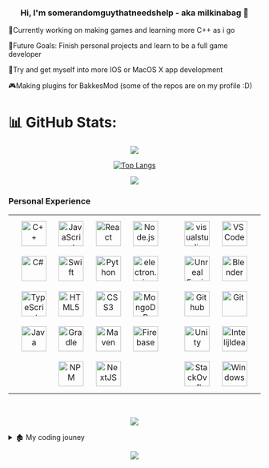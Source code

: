 <h3 align="center"> Hi, I'm somerandomguythatneedshelp - aka milkinabag</a> 👋 </h3>

🔭Currently working on making games and learning more C++ as i go

🌴Future Goals: Finish personal projects and learn to be a full game developer

🎨Try and get myself into more IOS or MacOS X app development 

🎮Making plugins for BakkesMod (some of the repos are on my profile :D) 

# 📊 GitHub Stats:

<div align="center">

![](https://github-readme-stats.vercel.app/api?username=somerandomguythatneedshelp&layout=compact&bg_color=00000000&border_color=00000000&text_color=fff&include_all_commits=true&count_private=false)

[![Top Langs](https://github-readme-stats.vercel.app/api/top-langs/?username=somerandomguythatneedshelp&layout=compact&bg_color=00000000&border_color=00000000&text_color=fff)](https://github.com/anuraghazra/github-readme-stats)

[![](https://visitcount.itsvg.in/api?id=somerandomguythatneedshelp&label=Profile%20Views&color=12&icon=3&pretty=true)](https://visitcount.itsvg.in)

</div>

### Personal Experience


<table>
<tr>
<td valign="top" width="60%">

<div align="center">  
<a href="https://www.cplusplus.com/" target="_blank"><img style="margin: 10px" src="https://skillicons.dev/icons?i=cpp" alt="C++" height="50" /></a>  
<a href="https://www.javascript.com/" target="_blank"><img style="margin: 10px" src="https://skillicons.dev/icons?i=js" alt="JavaScript" height="50" /></a> 
<a href="https://reactjs.org/" target="_blank"><img style="margin: 10px" src="https://skillicons.dev/icons?i=react" alt="React" height="50" /></a>  
<a href="https://nodejs.org/" target="_blank"><img style="margin: 10px" src="https://skillicons.dev/icons?i=nodejs" alt="Node.js" height="50" /></a>  
<a href="https://www.w3schools.com/cs/index.php" target="_blank"><img style="margin: 10px" src="https://skillicons.dev/icons?i=cs" alt="C#" height="50" /></a>  
<a href="https://developer.apple.com/swift/" target="_blank"><img style="margin: 10px" src="https://skillicons.dev/icons?i=swift" alt="Swift" height="50" /></a>   
<a href="https://www.python.org/" target="_blank"><img style="margin: 10px" src="https://skillicons.dev/icons?i=python" alt="Python" height="50" /></a>  
<a href="https://electronjs.org/" target="_blank"><img style="margin: 10px" src="https://skillicons.dev/icons?i=electron" alt="electron.js" height="50" /></a> 
<a href="https://www.typescriptlang.org/" target="_blank"><img style="margin: 10px" src="https://skillicons.dev/icons?i=ts" alt="TypeScript" height="50" /></a>  
<a href="https://en.wikipedia.org/wiki/HTML5" target="_blank"><img style="margin: 10px" src="https://skillicons.dev/icons?i=html" alt="HTML5" height="50" /></a> 
<a href="https://www.w3schools.com/css/" target="_blank"><img style="margin: 10px" src="https://skillicons.dev/icons?i=css" alt="CSS3" height="50" /></a>
<a href="https://www.mongodb.com/" target="_blank"><img style="margin: 10px" src="https://skillicons.dev/icons?i=mongodb" alt="MongoDB" height="50" /></a>  
<a href="https://www.java.com/" target="_blank"><img style="margin: 10px" src="https://skillicons.dev/icons?i=java" alt="Java" height="50" /></a>  
<a href="https://www.gradle.com/" target="_blank"><img style="margin: 10px" src="https://skillicons.dev/icons?i=gradle" alt="Gradle" height="50" /></a>  
<a href="https://mvnrepository.com/" target="_blank"><img style="margin: 10px" src="https://skillicons.dev/icons?i=maven" alt="Maven" height="50" /></a>  
<a href="https://firebase.google.com/" target="_blank"><img style="margin: 10px" src="https://skillicons.dev/icons?i=firebase" alt="Firebase" height="50" /></a> 
<a href="https://www.npmjs.com/" target="_blank"><img style="margin: 10px" src="https://skillicons.dev/icons?i=npm" alt="NPM" height="50" /></a>
<a href="https://www.nextjs.org/" target="_blank"><img style="margin: 10px" src="https://skillicons.dev/icons?i=nextjs" alt="NextJS" height="50" /></a>

</div>
</div>

</td>

<td valign="top" width="33%">


<div align="center">  
<a href="https://visualstudio.com/" target="_blank"><img style="margin: 10px" src="https://skillicons.dev/icons?i=visualstudio" alt="visualstudio" height="50" /></a>  
<a href="https://code.visualstudio.com/" target="_blank"><img style="margin: 10px" src="https://skillicons.dev/icons?i=vscode" alt="VSCode" height="50" /></a>  
<a href="https://www.unrealengine.com/" target="_blank"><img style="margin: 10px" src="https://skillicons.dev/icons?i=unreal" alt="Unreal Engine" height="50" /></a>  <a href="https://blender.com/" target="_blank"><img style="margin: 10px" src="https://skillicons.dev/icons?i=blender" alt="Blender" height="50" /></a>  
<a href="https://github.com/" target="_blank"><img style="margin: 10px" src="https://skillicons.dev/icons?i=github" alt="Github" height="50" /></a>  
<a href="https://github.com/" target="_blank"><img style="margin: 10px" src="https://skillicons.dev/icons?i=git" alt="Git" height="50" /></a>  
<a href="https://unity.com" target="_blank"><img style="margin: 10px" src="https://skillicons.dev/icons?i=unity" alt="Unity" height="50" /></a>  
<a href="https://www.jetbrains.com/idea/" target="_blank"><img style="margin: 10px" src="https://skillicons.dev/icons?i=idea" alt="IntelijIdea" height="50" /></a>  
<a href="https://stackoverflow.com" target="_blank"><img style="margin: 10px" src="https://skillicons.dev/icons?i=stackoverflow" alt="StackOverflow" height="50" /></a>
<a href="https://windows" target="_blank"><img style="margin: 10px" src="https://skillicons.dev/icons?i=windows" alt="Windows" height="50" /></a> 
</div>

</td></tr></table>  

<br>

<div align="center">  

  
  
<a href="https://github.com/somerandomguythatneedshelp"><img src="https://quotes-github-readme.vercel.app/api?type=vertical&theme=dark&author=milkinabag&quote=Last%20Time%20I%20Let%20Someone%20Cook%20They%20Burned%20The%20House" /></a>
</div>

<details close>
<summary>🏚️ My coding jouney</summary>
<br>

<p>I started coding around 2 years ago with batch, I used to copy bad games and change them ever so slightly and I kept doing this until around 1 month later I started with web development and making my own websites using html and css (copied from W3Schools) and barley any Javascript, the only time i used my own code and didnt copy code was when i did the simplest thing ever <code>alert('Hello World')</code> It wasen't much but i was still happy, i kept doing this for around 4-5 months until i found a video of notch coding, i wanted to code java too so i downloaded Intellij Idea and started coding Java for the first time, i looked up some tutorials and by feburary 2021 i started a minecraft server, it wasen't much, just a 1.17 server with barley any plugins, so i decided to code a minigame, didnt really work so a couple of weeks later after i got the jist of Spigot plugin coding, i went ahead and made a rank system, it worked occasionally but it stil worked, i converted the server into 1.8 and changed all the plugins to work for 1.8 and it worked, everything was working on 1.8.9, so i figured, if i can make a minecraft server, surely i can make a client and so i did, i downaloded MCP and i replaced the minecraft sources with optifine sources, i still remember when it took me a week to get the minecraft source code working because i coulden't figure out how do change the dependinces but i got it working, by now i've been coding for about 15 months, i wanted to do something else so i made a game in unity called ultra golf 2D, it took me 1 week to make the game with the help of my friends and the very next day i published the game onto itch.io, i thought if unity was like this what about unreal engine, i tried unreal before but i stopped like 1 week into it because of its steep learning curve, i wanted to make a horror game so me and the same friends that helped me with Ultra golf 2d came up with an idea to make a horror game, I plan to make future games with unreal engine but i just want to get used to it for now</p>
  
</details>


<p align="center">
  <img src="https://capsule-render.vercel.app/api?type=waving&color=gradient&height=65&section=footer"/>
</p>

